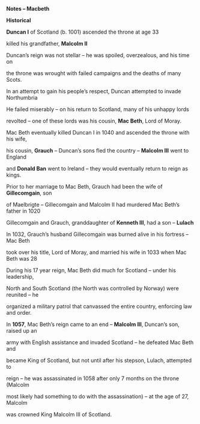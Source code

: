 **Notes – <span class="underline">Macbeth</span>**

**Historical**

**<span class="underline">Duncan I</span>** of Scotland (b. 1001) ascended the throne at age 33

killed his grandfather, **<span class="underline">Malcolm II</span>**

Duncan’s reign was not stellar – he was spoiled, overzealous, and his time on

the throne was wrought with failed campaigns and the deaths of many Scots.

In an attempt to gain his people’s respect, Duncan attempted to invade Northumbria

He failed miserably – on his return to Scotland, many of his unhappy lords

revolted – one of these lords was his cousin, **<span class="underline">Mac Beth</span>**, Lord of Moray.

Mac Beth eventually killed Duncan I in 1040 and ascended the throne with his wife,

his cousin, **<span class="underline">Grauch</span>** – Duncan’s sons fled the country – **<span class="underline">Malcolm III</span>** went to England

and **<span class="underline">Donald Ban</span>** went to Ireland – they would eventually return to reign as kings.

Prior to her marriage to Mac Beth, Grauch had been the wife of **<span class="underline">Gillecomgain</span>**, son

of Maelbrigte – Gillecomgain and Malcolm II had murdered Mac Beth’s father in 1020

Gillecomgain and Grauch, granddaughter of **<span class="underline">Kenneth III</span>**, had a son – **<span class="underline">Lulach</span>**

In 1032, Grauch’s husband Gillecomgain was burned alive in his fortress – Mac Beth

took over his title, Lord of Moray, and married his wife in 1033 when Mac Beth was 28

During his 17 year reign, Mac Beth did much for Scotland – under his leadership,

North and South Scotland (the North was controlled by Norway) were reunited – he

organized a military patrol that canvassed the entire country, enforcing law and order.

In **<span class="underline">1057</span>**, Mac Beth’s reign came to an end – **<span class="underline">Malcolm III</span>**, Duncan’s son, raised up an

army with English assistance and invaded Scotland – he defeated Mac Beth and

became King of Scotland, but not until after his stepson, Lulach, attempted to

reign – he was assassinated in 1058 after only 7 months on the throne (Malcolm

most likely had something to do with the assassination) – at the age of 27, Malcolm

was crowned King Malcolm III of Scotland.
